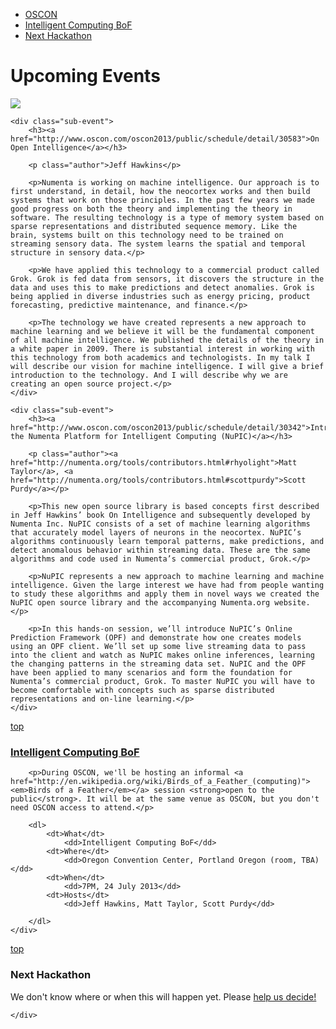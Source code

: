 <section>
    <nav class="toc">
    <ul>
      <li><a href="#oscon">OSCON</a></li>
      <li><a href="#intelligent_computing_bof">Intelligent Computing BoF</a></li>
      <li><a href="#next_hackathon">Next Hackathon</a></li>
    </ul>
    </nav>
</section>

Upcoming Events
===============

<div id="oscon" class="event">
    <img src="http://cdn.oreillystatic.com/en/assets/1/event/95/oscon2013_logo.png"/>
    
    <div class="sub-event">
        <h3><a href="http://www.oscon.com/oscon2013/public/schedule/detail/30583">On Open Intelligence</a></h3>
        
        <p class="author">Jeff Hawkins</p>
        
        <p>Numenta is working on machine intelligence. Our approach is to first understand, in detail, how the neocortex works and then build systems that work on those principles. In the past few years we made good progress on both the theory and implementing the theory in software. The resulting technology is a type of memory system based on sparse representations and distributed sequence memory. Like the brain, systems built on this technology need to be trained on streaming sensory data. The system learns the spatial and temporal structure in sensory data.</p>

        <p>We have applied this technology to a commercial product called Grok. Grok is fed data from sensors, it discovers the structure in the data and uses this to make predictions and detect anomalies. Grok is being applied in diverse industries such as energy pricing, product forecasting, predictive maintenance, and finance.</p>

        <p>The technology we have created represents a new approach to machine learning and we believe it will be the fundamental component of all machine intelligence. We published the details of the theory in a white paper in 2009. There is substantial interest in working with this technology from both academics and technologists. In my talk I will describe our vision for machine intelligence. I will give a brief introduction to the technology. And I will describe why we are creating an open source project.</p>
    </div>

    <div class="sub-event">
        <h3><a href="http://www.oscon.com/oscon2013/public/schedule/detail/30342">Introducing the Numenta Platform for Intelligent Computing (NuPIC)</a></h3>
        
        <p class="author"><a href="http://numenta.org/tools/contributors.html#rhyolight">Matt Taylor</a>, <a href="http://numenta.org/tools/contributors.html#scottpurdy">Scott Purdy</a></p>

        <p>This new open source library is based concepts first described in Jeff Hawkins’ book On Intelligence and subsequently developed by Numenta Inc. NuPIC consists of a set of machine learning algorithms that accurately model layers of neurons in the neocortex. NuPIC’s algorithms continuously learn temporal patterns, make predictions, and detect anomalous behavior within streaming data. These are the same algorithms and code used in Numenta’s commercial product, Grok.</p>

        <p>NuPIC represents a new approach to machine learning and machine intelligence. Given the large interest we have had from people wanting to study these algorithms and apply them in novel ways we created the NuPIC open source library and the accompanying Numenta.org website.</p>

        <p>In this hands-on session, we’ll introduce NuPIC’s Online Prediction Framework (OPF) and demonstrate how one creates models using an OPF client. We’ll set up some live streaming data to pass into the client and watch as NuPIC makes online inferences, learning the changing patterns in the streaming data set. NuPIC and the OPF have been applied to many scenarios and form the foundation for Numenta’s commercial product, Grok. To master NuPIC you will have to become comfortable with concepts such as sparse distributed representations and on-line learning.</p>
    </div>

</div>

<p><a href="#upcoming_events">top</a></p>

<div id="intelligent_computing_bof" class="event">
    <div class="sub-event">
        <h3><a href="https://www.facebook.com/events/567973713245620/">Intelligent Computing BoF</a></h3>

        <p>During OSCON, we'll be hosting an informal <a href="http://en.wikipedia.org/wiki/Birds_of_a_Feather_(computing)"><em>Birds of a Feather</em></a> session <strong>open to the public</strong>. It will be at the same venue as OSCON, but you don't need OSCON access to attend.</p>

        <dl>
            <dt>What</dt>
                <dd>Intelligent Computing BoF</dd>
            <dt>Where</dt>
                <dd>Oregon Convention Center, Portland Oregon (room, TBA)</dd>
            <dt>When</dt>
                <dd>7PM, 24 July 2013</dd>
            <dt>Hosts</dt>
                <dd>Jeff Hawkins, Matt Taylor, Scott Purdy</dd>

        </dl>
    </div>
</div>

<p><a href="#upcoming_events">top</a></p>

<div id="next_hackathon" class="event">
    <div class="sub-event">
        <h3>Next Hackathon</h3>
        <p>We don't know where or when this will happen yet. Please <a href="https://www.surveymonkey.com/s/K3QNPT2">help us decide!</a></p>

    </div>
</div>
